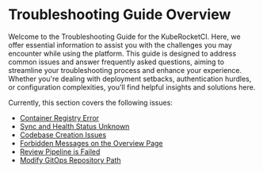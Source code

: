 # Troubleshooting Guide Overview

Welcome to the Troubleshooting Guide for the KubeRocketCI. Here, we offer essential information to assist you with the challenges you may encounter while using the platform. This guide is designed to address common issues and answer frequently asked questions, aiming to streamline your troubleshooting process and enhance your experience. Whether you're dealing with deployment setbacks, authentication hurdles, or configuration complexities, you'll find helpful insights and solutions here.

Currently, this section covers the following issues:

* [Container Registry Error](container-registry-error.md)
* [Sync and Health Status Unknown](sync-health-status-unknown.md)
* [Codebase Creation Issues](codebase-creation-issues.md)
* [Forbidden Messages on the Overview Page](forbidden-messages.md)
* [Review Pipeline is Failed](review-pipeline-is-failed.md)
* [Modify GitOps Repository Path](modify-gitops-repo-path.md)
